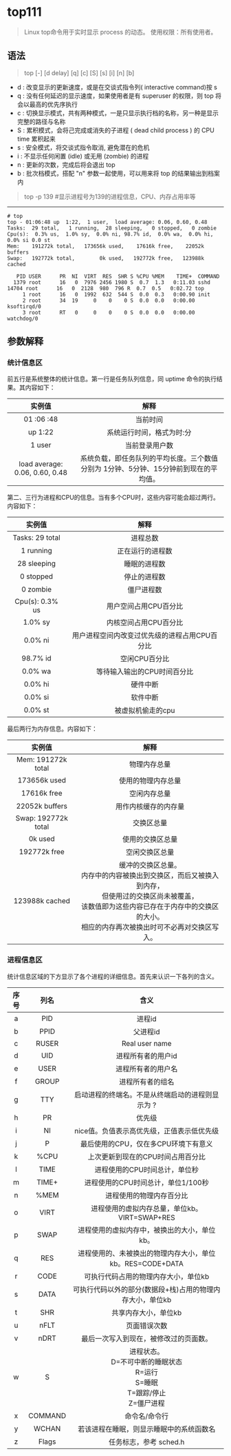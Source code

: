 # top111

> Linux top命令用于实时显示 process 的动态。 使用权限：所有使用者。


## 语法

> top [-] [d delay] [q] [c] [S] [s] [i] [n] [b]

* d : 改变显示的更新速度，或是在交谈式指令列( interactive command)按 s
* q : 没有任何延迟的显示速度，如果使用者是有 superuser 的权限，则 top 将会以最高的优先序执行
* c : 切换显示模式，共有两种模式，一是只显示执行档的名称，另一种是显示完整的路径与名称
* S : 累积模式，会将己完成或消失的子进程 ( dead child process ) 的 CPU time 累积起来
* s : 安全模式，将交谈式指令取消, 避免潜在的危机
* i : 不显示任何闲置 (idle) 或无用 (zombie) 的进程
* n : 更新的次数，完成后将会退出 top
* b : 批次档模式，搭配 "n" 参数一起使用，可以用来将 top 的结果输出到档案内

> top -p 139 #显示进程号为139的进程信息，CPU、内存占用率等

---

```shell
# top
top - 01:06:48 up  1:22,  1 user,  load average: 0.06, 0.60, 0.48
Tasks:  29 total,   1 running,  28 sleeping,   0 stopped,   0 zombie
Cpu(s):  0.3% us,  1.0% sy,  0.0% ni, 98.7% id,  0.0% wa,  0.0% hi,  0.0% si 0.0 st
Mem:    191272k total,   173656k used,    17616k free,    22052k buffers
Swap:   192772k total,        0k used,   192772k free,   123988k cached

   PID USER      PR  NI  VIRT  RES  SHR S %CPU %MEM    TIME+  COMMAND
  1379 root      16   0  7976 2456 1980 S  0.7  1.3   0:11.03 sshd
14704 root      16   0  2128  980  796 R  0.7  0.5   0:02.72 top
     1 root      16   0  1992  632  544 S  0.0  0.3   0:00.90 init
     2 root      34  19     0    0    0 S  0.0  0.0   0:00.00 ksoftirqd/0
     3 root      RT   0     0    0    0 S  0.0  0.0   0:00.00 watchdog/0
```

## 参数解释

### 统计信息区

前五行是系统整体的统计信息。第一行是任务队列信息，同 uptime 命令的执行结果。其内容如下：

|实例值|解释|
|:---:|:---:|
01 :06 :48 |	当前时间
up 1:22	| 系统运行时间，格式为时:分
1 user	| 当前登录用户数
load average: 0.06, 0.60, 0.48 |	系统负载，即任务队列的平均长度。三个数值分别为 1分钟、5分钟、15分钟前到现在的平均值。

第二、三行为进程和CPU的信息。当有多个CPU时，这些内容可能会超过两行。内容如下：

|实例值|解释|
|:---:|:---:|
|Tasks: 29 total |	进程总数|
1 running |	正在运行的进程数
28 sleeping |	睡眠的进程数
0 stopped |	停止的进程数
0 zombie |	僵尸进程数
Cpu(s): 0.3% us |	用户空间占用CPU百分比
1.0% sy	 | 内核空间占用CPU百分比
0.0% ni	 | 用户进程空间内改变过优先级的进程占用CPU百分比
98.7% id |	空闲CPU百分比
0.0% wa	 |等待输入输出的CPU时间百分比
0.0% hi	 | 硬件中断
0.0% si	 | 软件中断
0.0% st | 被虚拟机偷走的cpu

最后两行为内存信息。内容如下：

|实例值|解释|
|:---:|:---:|
Mem: 191272k total |	物理内存总量
173656k used |	使用的物理内存总量
17616k free	| 空闲内存总量
22052k buffers |	用作内核缓存的内存量
Swap: 192772k total |	交换区总量
0k used	| 使用的交换区总量
192772k free |	空闲交换区总量
123988k cached |	缓冲的交换区总量。 <br> 内存中的内容被换出到交换区，而后又被换入到内存，<br>但使用过的交换区尚未被覆盖，<br>该数值即为这些内容已存在于内存中的交换区的大小。 <br> 相应的内存再次被换出时可不必再对交换区写入。


### 进程信息区

统计信息区域的下方显示了各个进程的详细信息。首先来认识一下各列的含义。

|序号 |	列名 | 含义|
|:---:|:---:|:---:|
a |	PID | 进程id
b |	PPID |	父进程id
c |	RUSER |	Real user name
d |	UID	 |进程所有者的用户id
e |	USER |	进程所有者的用户名
f |	GROUP |	进程所有者的组名
g |	TTY	|启动进程的终端名。不是从终端启动的进程则显示为 ?
h |	PR	|优先级
i |	NI	|nice值。负值表示高优先级，正值表示低优先级
j |	P	|最后使用的CPU，仅在多CPU环境下有意义
k |	%CPU|	上次更新到现在的CPU时间占用百分比
l |	TIME|	进程使用的CPU时间总计，单位秒
m |	TIME+|	进程使用的CPU时间总计，单位1/100秒
n |	%MEM|	进程使用的物理内存百分比
o |	VIRT|	进程使用的虚拟内存总量，单位kb。VIRT=SWAP+RES
p |	SWAP|	进程使用的虚拟内存中，被换出的大小，单位kb。
q |	RES	|进程使用的、未被换出的物理内存大小，单位kb。RES=CODE+DATA
r |	CODE|	可执行代码占用的物理内存大小，单位kb
s |	DATA|	可执行代码以外的部分(数据段+栈)占用的物理内存大小，单位kb
t |	SHR	|共享内存大小，单位kb
u |	nFLT|	页面错误次数
v |	nDRT|	最后一次写入到现在，被修改过的页面数。
w |	S	|进程状态。<br> D=不可中断的睡眠状态 <br> R=运行 <br> S=睡眠 <br> T=跟踪/停止 <br> Z=僵尸进程
x |	COMMAND	|命令名/命令行
y |	WCHAN	|若该进程在睡眠，则显示睡眠中的系统函数名
z |	Flags	|任务标志，参考 sched.h
